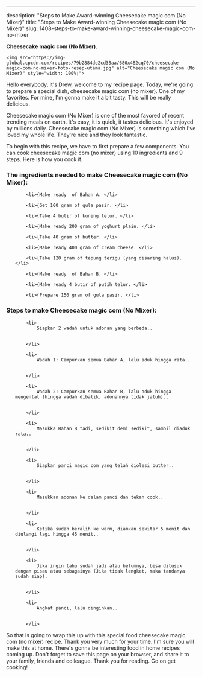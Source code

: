 ---
description: "Steps to Make Award-winning Cheesecake magic com (No Mixer)"
title: "Steps to Make Award-winning Cheesecake magic com (No Mixer)"
slug: 1408-steps-to-make-award-winning-cheesecake-magic-com-no-mixer

<p>
	<strong>Cheesecake magic com (No Mixer)</strong>. 
	
</p>
<p>
	
	<img src="https://img-global.cpcdn.com/recipes/79b2884de2cd38aa/680x482cq70/cheesecake-magic-com-no-mixer-foto-resep-utama.jpg" alt="Cheesecake magic com (No Mixer)" style="width: 100%;">
	
	
</p>
<p>
	Hello everybody, it's Drew, welcome to my recipe page. Today, we're going to prepare a special dish, cheesecake magic com (no mixer). One of my favorites. For mine, I'm gonna make it a bit tasty. This will be really delicious.
</p>
	
<p>
	
</p>
<p>
	Cheesecake magic com (No Mixer) is one of the most favored of recent trending meals on earth. It's easy, it is quick, it tastes delicious. It's enjoyed by millions daily. Cheesecake magic com (No Mixer) is something which I've loved my whole life. They're nice and they look fantastic.
</p>

<p>
To begin with this recipe, we have to first prepare a few components. You can cook cheesecake magic com (no mixer) using 10 ingredients and 9 steps. Here is how you cook it.
</p>

<h3>The ingredients needed to make Cheesecake magic com (No Mixer):</h3>

<ol>
	
		<li>{Make ready  of Bahan A. </li>
	
		<li>{Get 100 gram of gula pasir. </li>
	
		<li>{Take 4 butir of kuning telur. </li>
	
		<li>{Make ready 200 gram of yoghurt plain. </li>
	
		<li>{Take 40 gram of butter. </li>
	
		<li>{Make ready 400 gram of cream cheese. </li>
	
		<li>{Take 120 gram of tepung terigu (yang disaring halus). </li>
	
		<li>{Make ready  of Bahan B. </li>
	
		<li>{Make ready 4 butir of putih telur. </li>
	
		<li>{Prepare 150 gram of gula pasir. </li>
	
</ol>
<p>
	
</p>

<h3>Steps to make Cheesecake magic com (No Mixer):</h3>

<ol>
	
		<li>
			Siapkan 2 wadah untuk adonan yang berbeda..
			
			
		</li>
	
		<li>
			Wadah 1: Campurkan semua Bahan A, lalu aduk hingga rata..
			
			
		</li>
	
		<li>
			Wadah 2: Campurkan semua Bahan B, lalu aduk hingga mengental (hingga wadah dibalik, adonannya tidak jatuh)..
			
			
		</li>
	
		<li>
			Masukka Bahan B tadi, sedikit demi sedikit, sambil diaduk rata..
			
			
		</li>
	
		<li>
			Siapkan panci magic com yang telah diolesi butter..
			
			
		</li>
	
		<li>
			Masukkan adonan ke dalam panci dan tekan cook..
			
			
		</li>
	
		<li>
			Ketika sudah beralih ke warm, diamkan sekitar 5 menit dan diulangi lagi hingga 45 menit..
			
			
		</li>
	
		<li>
			Jika ingin tahu sudah jadi atau belumnya, bisa ditusuk dengan pisau atau sebagainya (Jika tidak lengket, maka tandanya sudah siap).
			
			
		</li>
	
		<li>
			Angkat panci, lalu dinginkan..
			
			
		</li>
	
</ol>

<p>
	
</p>

<p>
	So that is going to wrap this up with this special food cheesecake magic com (no mixer) recipe. Thank you very much for your time. I'm sure you will make this at home. There's gonna be interesting food in home recipes coming up. Don't forget to save this page on your browser, and share it to your family, friends and colleague. Thank you for reading. Go on get cooking!
</p>
